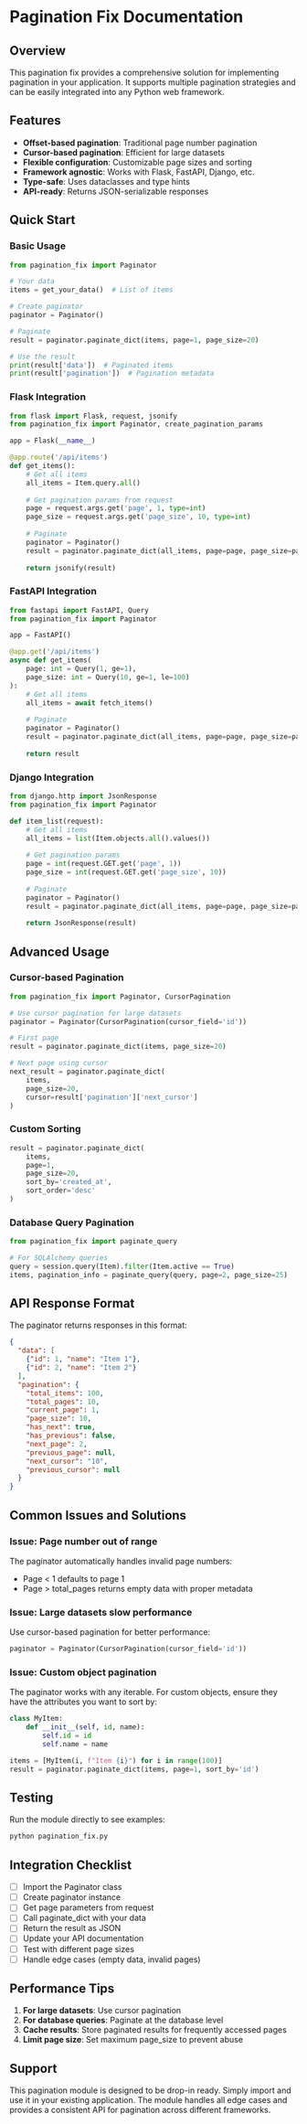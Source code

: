 # Pagination Fix Documentation

## Overview

This pagination fix provides a comprehensive solution for implementing pagination in your application. It supports multiple pagination strategies and can be easily integrated into any Python web framework.

## Features

- **Offset-based pagination**: Traditional page number pagination
- **Cursor-based pagination**: Efficient for large datasets
- **Flexible configuration**: Customizable page sizes and sorting
- **Framework agnostic**: Works with Flask, FastAPI, Django, etc.
- **Type-safe**: Uses dataclasses and type hints
- **API-ready**: Returns JSON-serializable responses

## Quick Start

### Basic Usage

```python
from pagination_fix import Paginator

# Your data
items = get_your_data()  # List of items

# Create paginator
paginator = Paginator()

# Paginate
result = paginator.paginate_dict(items, page=1, page_size=20)

# Use the result
print(result['data'])  # Paginated items
print(result['pagination'])  # Pagination metadata
```

### Flask Integration

```python
from flask import Flask, request, jsonify
from pagination_fix import Paginator, create_pagination_params

app = Flask(__name__)

@app.route('/api/items')
def get_items():
    # Get all items
    all_items = Item.query.all()
    
    # Get pagination params from request
    page = request.args.get('page', 1, type=int)
    page_size = request.args.get('page_size', 10, type=int)
    
    # Paginate
    paginator = Paginator()
    result = paginator.paginate_dict(all_items, page=page, page_size=page_size)
    
    return jsonify(result)
```

### FastAPI Integration

```python
from fastapi import FastAPI, Query
from pagination_fix import Paginator

app = FastAPI()

@app.get('/api/items')
async def get_items(
    page: int = Query(1, ge=1),
    page_size: int = Query(10, ge=1, le=100)
):
    # Get all items
    all_items = await fetch_items()
    
    # Paginate
    paginator = Paginator()
    result = paginator.paginate_dict(all_items, page=page, page_size=page_size)
    
    return result
```

### Django Integration

```python
from django.http import JsonResponse
from pagination_fix import Paginator

def item_list(request):
    # Get all items
    all_items = list(Item.objects.all().values())
    
    # Get pagination params
    page = int(request.GET.get('page', 1))
    page_size = int(request.GET.get('page_size', 10))
    
    # Paginate
    paginator = Paginator()
    result = paginator.paginate_dict(all_items, page=page, page_size=page_size)
    
    return JsonResponse(result)
```

## Advanced Usage

### Cursor-based Pagination

```python
from pagination_fix import Paginator, CursorPagination

# Use cursor pagination for large datasets
paginator = Paginator(CursorPagination(cursor_field='id'))

# First page
result = paginator.paginate_dict(items, page_size=20)

# Next page using cursor
next_result = paginator.paginate_dict(
    items, 
    page_size=20, 
    cursor=result['pagination']['next_cursor']
)
```

### Custom Sorting

```python
result = paginator.paginate_dict(
    items,
    page=1,
    page_size=20,
    sort_by='created_at',
    sort_order='desc'
)
```

### Database Query Pagination

```python
from pagination_fix import paginate_query

# For SQLAlchemy queries
query = session.query(Item).filter(Item.active == True)
items, pagination_info = paginate_query(query, page=2, page_size=25)
```

## API Response Format

The paginator returns responses in this format:

```json
{
  "data": [
    {"id": 1, "name": "Item 1"},
    {"id": 2, "name": "Item 2"}
  ],
  "pagination": {
    "total_items": 100,
    "total_pages": 10,
    "current_page": 1,
    "page_size": 10,
    "has_next": true,
    "has_previous": false,
    "next_page": 2,
    "previous_page": null,
    "next_cursor": "10",
    "previous_cursor": null
  }
}
```

## Common Issues and Solutions

### Issue: Page number out of range

The paginator automatically handles invalid page numbers:
- Page < 1 defaults to page 1
- Page > total_pages returns empty data with proper metadata

### Issue: Large datasets slow performance

Use cursor-based pagination for better performance:

```python
paginator = Paginator(CursorPagination(cursor_field='id'))
```

### Issue: Custom object pagination

The paginator works with any iterable. For custom objects, ensure they have the attributes you want to sort by:

```python
class MyItem:
    def __init__(self, id, name):
        self.id = id
        self.name = name

items = [MyItem(i, f"Item {i}") for i in range(100)]
result = paginator.paginate_dict(items, page=1, sort_by='id')
```

## Testing

Run the module directly to see examples:

```bash
python pagination_fix.py
```

## Integration Checklist

- [ ] Import the Paginator class
- [ ] Create paginator instance
- [ ] Get page parameters from request
- [ ] Call paginate_dict with your data
- [ ] Return the result as JSON
- [ ] Update your API documentation
- [ ] Test with different page sizes
- [ ] Handle edge cases (empty data, invalid pages)

## Performance Tips

1. **For large datasets**: Use cursor pagination
2. **For database queries**: Paginate at the database level
3. **Cache results**: Store paginated results for frequently accessed pages
4. **Limit page size**: Set maximum page_size to prevent abuse

## Support

This pagination module is designed to be drop-in ready. Simply import and use it in your existing application. The module handles all edge cases and provides a consistent API for pagination across different frameworks.
